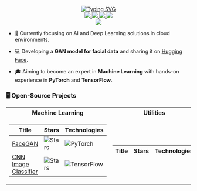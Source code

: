 <p align="center">
<a href="https://github.com/TechieArtist">
    <img src="https://readme-typing-svg.demolab.com?font=Georgia&size=18&duration=2000&pause=100&multiline=true&width=500&height=80&lines=TechieArtist;Deep+Learning+Engineer+%7C+Software+Developer;Machine+Learning+%7C+Data+Engineer+%7C+Cloud+Computing" alt="Typing SVG" />
</a>
<br/>

<a href="https://huggingface.co/silent21">
    <img src="https://img.shields.io/badge/HuggingFace-Model-orange?style=flat-square&logo=huggingface">
</a>  
<a href="https://github.com/TechieArtist">
    <img src="https://img.shields.io/badge/GitHub-Profile-blue?style=flat-square&logo=github">
</a>
<a href="https://www.linkedin.com/in/evan-butler-538993318/">
    <img src="https://img.shields.io/badge/-Linkedin-blue?style=flat-square&logo=linkedin">
</a>
<a href="evanb32@yahoo.com">
    <img src="https://img.shields.io/badge/-Email-red?style=flat-square&logo=gmail&logoColor=white">
</a>

<br/>

<a href="https://github.com/TechieArtist">
    <img src="https://github-stats-alpha.vercel.app/api?username=silent21&cc=22272e&tc=37BCF6&ic=fff&bc=0000">
</a>

</p>

* 📖 Currently focusing on AI and Deep Learning solutions in cloud environments. 

* 💻 Developing a **GAN model for facial data** and sharing it on [Hugging Face](https://huggingface.co/silent21/FaceGan).

* 🎓 Aiming to become an expert in **Machine Learning** with hands-on experience in **PyTorch** and **TensorFlow**.

### 🖥️ Open-Source Projects
<table>
<tr><th>Machine Learning</th><th>Utilities</th></tr>
<tr><td>

|Title | Stars | Technologies|
|--|--|--|
| [FaceGAN](https://github.com/TechieArtist/faceGAN) | <img alt="Stars" src="https://img.shields.io/github/stars/silent21/FaceGan?style=flat-square&labelColor=black"/> | ![PyTorch](https://img.shields.io/badge/PyTorch-black?style=flat-square&logo=pytorch)|
| [CNN Image Classifier](https://github.com/silent21/CNN-Image-Classifier) | <img alt="Stars" src="https://img.shields.io/github/stars/silent21/CNN-Image-Classifier?style=flat-square&labelColor=black"/> | ![TensorFlow](https://img.shields.io/badge/TensorFlow-black?style=flat-square&logo=tensorflow)|

</td><td>

|Title | Stars | Technologies|
|--|--|--|
